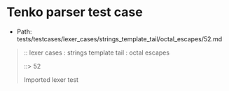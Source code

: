 # Tenko parser test case

- Path: tests/testcases/lexer_cases/strings_template_tail/octal_escapes/52.md

> :: lexer cases : strings template tail : octal escapes
>
> ::> 52
>
> Imported lexer test
>
> <template tail> ZeroToThreeOctalDigit [lookahead @{x2209}@ OctalDigit] (other character/high digit)

## Input

`````js
`${"-->"}\22f`
`````

## Output

_Note: the whole output block is auto-generated. Manual changes will be overwritten!_

Below follow outputs in four parsing modes: sloppy mode, strict mode script goal, module goal, web compat mode (always sloppy).

Note that the output parts are auto-generated by the test runner to reflect actual result.

### Sloppy mode

Parsed with script goal and as if the code did not start with strict mode header.

`````
throws: Parser error!
  Template contained an illegal escape, these are only allowed in _tagged_ templates in >=ES2018

start@1:0, error@1:8
╔══╦════════════════
 1 ║ `${"-->"}\22f`
   ║         ^^^^^^------- error
╚══╩════════════════

`````

### Strict mode

Parsed with script goal but as if it was starting with `"use strict"` at the top.

_Output same as sloppy mode._

### Module goal

Parsed with the module goal.

_Output same as sloppy mode._

### Web compat mode

Parsed in sloppy script mode but with the web compat flag enabled.

_Output same as sloppy mode._
